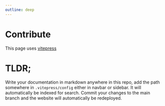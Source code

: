 ```yaml
---
outline: deep
---
```


# Contribute

This page uses [vitepress](https://vitepress.dev)

# TLDR;

Write your documentation in markdown anywhere in this repo, add the path
somewhere in `.vitepress/config` either in navbar or sidebar. It will
automatically be indexed for search. Commit your changes to the main branch and
the website will automatically be redeployed.
